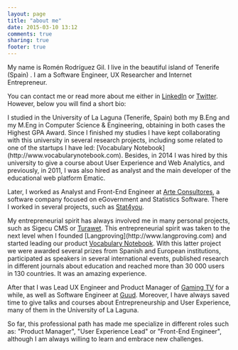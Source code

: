 ```yaml
---
layout: page
title: "about me"
date: 2015-03-10 13:12
comments: true
sharing: true
footer: true
---
```


  <p>My name is Romén Rodríguez Gil. I live in the beautiful island of Tenerife (Spain) . I am a Software Engineer, UX Researcher and Internet Entrepreneur.</p>
  <p>You can contact me or read more about me either in <a href="http://www.linkedin.com/in/romenrg/en"LinkedIn>LinkedIn</a> or <a href="http://www.twitter.com/romenrg">Twitter</a>. However, below you will find a short bio:</p>
  <p>I studied in the University of La Laguna (Tenerife, Spain) both my B.Eng and my M.Eng in Computer Science & Engineering, obtaining in both cases the Highest GPA Award. Since I finished my studies I have kept collaborating with this university in several research projects, including some related to one of the startups I have led: [Vocabulary Notebook](http://www.vocabularynotebook.com). Besides, in 2014 I was hired by this university to give a course about User Experience and Web Analytics, and previously, in 2011, I was also hired as analyst and the main developer of the educational web platform Ematic.</p>
  <p> Later, I worked as Analyst and Front-End Engineer at <a href="http://www.arte-consultores.com">Arte Consultores</a>, a software company focused on eGovernment and Statistics Software. There I worked in several projects, such as <a href="http://www.stat4you.com">Stat4you</a>.</p>
  <p>My entrepreneurial spirit has always involved me in many personal projects, such as Sigecu CMS or <a href="http://www.turawetproject.org">Turawet</a>. This entrepreneurial spirit was taken to the next level when I founded [Langproving](http://www.langproving.com) and started leading our product <a href="https://www.vocabularynotebook.com">Vocabulary Notebook</a>. With this latter project we were awarded several prizes from Spanish and European institutions, participated as speakers in several international events, published research in different journals about education and reached more than 30 000 users in 130 countries. It was an amazing experience.</p>
  <p>After that I was Lead UX Engineer and Product Manager of <a href="http://www.gaming.tv">Gaming TV</a> for a while, as well as Software Engineer at <a href="http://www.guud.tv">Guud</a>. Moreover, I have always saved time to give talks and courses about Entrepreneurship and User Experience, many of them in the University of La Laguna.</p>
  <p>So far, this professional path has made me specialize in different roles such as: "Product Manager", "User Experience Lead" or "Front-End Engineer", although I am always willing to learn and embrace new challenges.</p>
